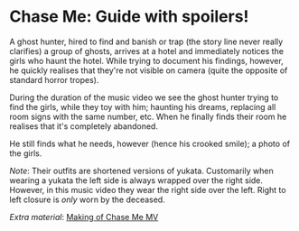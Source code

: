 # Chase Me: Guide with spoilers!

A ghost hunter, hired to find and banish or trap (the story line never really
clarifies) a group of ghosts, arrives at a hotel and immediately notices
the girls who haunt the hotel. While trying to document his findings,
however, he quickly realises that they're not visible on camera (quite the opposite
of standard horror tropes).

During the duration of the music video we see the ghost hunter
trying to find the girls, while they toy with him; haunting his dreams,
replacing all room signs with the same number, etc.
When he finally finds their room he realises that it's completely abandoned.

He still finds what he needs, however (hence his crooked smile); a photo of the girls.

*Note*: Their outfits are shortened versions of yukata. Customarily when wearing a yukata the left side is always
wrapped over the right side. However, in this music video they wear the right side over the left.
Right to left closure is *only* worn by the deceased.

*Extra material*: [Making of Chase Me MV](https://www.youtube.com/watch?v=uIzbI0zv5F4)
